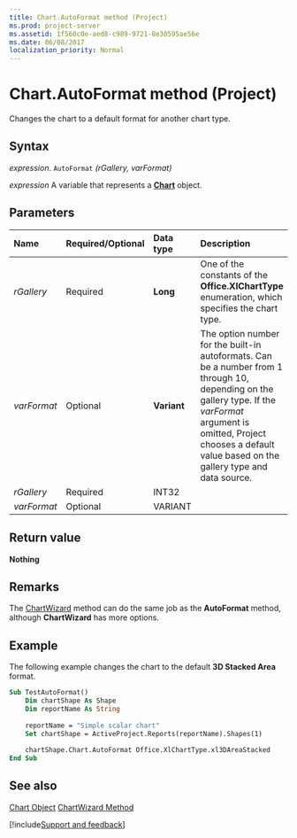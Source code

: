 ```yaml
---
title: Chart.AutoFormat method (Project)
ms.prod: project-server
ms.assetid: 1f560c0e-aed8-c989-9721-8e30595ae56e
ms.date: 06/08/2017
localization_priority: Normal
---
```



# Chart.AutoFormat method (Project)
Changes the chart to a default format for another chart type.

## Syntax

_expression_. `AutoFormat` _(rGallery,_ _varFormat)_

_expression_ A variable that represents a **[Chart](Project.Chart.md)** object.


## Parameters



|Name|Required/Optional|Data type|Description|
|:-----|:-----|:-----|:-----|
| _rGallery_|Required|**Long**|One of the constants of the  **Office.XlChartType** enumeration, which specifies the chart type.|
| _varFormat_|Optional|**Variant**|The option number for the built-in autoformats. Can be a number from 1 through 10, depending on the gallery type. If the  _varFormat_ argument is omitted, Project chooses a default value based on the gallery type and data source.|
| _rGallery_|Required|INT32||
| _varFormat_|Optional|VARIANT||

## Return value

 **Nothing**


## Remarks

The [ChartWizard](Project.chart.chartwizard.md) method can do the same job as the **AutoFormat** method, although **ChartWizard** has more options.


## Example

The following example changes the chart to the default  **3D Stacked Area** format.


```vb
Sub TestAutoFormat()
    Dim chartShape As Shape
    Dim reportName As String
    
    reportName = "Simple scalar chart"
    Set chartShape = ActiveProject.Reports(reportName).Shapes(1)
    
    chartShape.Chart.AutoFormat Office.XlChartType.xl3DAreaStacked
End Sub
```


## See also


[Chart Object](Project.chart.md)
[ChartWizard Method](Project.chart.chartwizard.md)

[!include[Support and feedback](~/includes/feedback-boilerplate.md)]